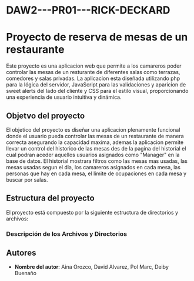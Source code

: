 # DAW2---PR01---RICK-DECKARD

# Proyecto de reserva de mesas de un restaurante

Este proyecto es una aplicacion web que permite a los camareros poder controlar las mesas de un resturante de diferentes salas como terrazas, comedores y salas privadas. La aplicacion esta diseñada utilizando php para la lógica del servidor, JavaScript para las validaciones y aparicion de sweet alerts del lado del cliente  y CSS para el estilo visual, proporcionando una experiencia de usuario intuitiva y dinámica.

## Objetvo del proyecto 

El objetico del proyecto es diseñar una aplicacion plenamente funcional donde el usuario pueda controlar las mesas de un restaurante de manera correcta asegurando la capacidad maxima, ademas la aplicacion permite llevar un control del historico de las mesas des de la pagina del historial el cual podran aceder aquellos usuarios asignados como "Manager" en la base de datos. 
El historial mostrara filtros como las mesas mas usadas, las mesas usadas segun el dia, los camareros asignados en cada mesa, las personas que hay en cada mesa, el limite de ocupaciones en cada mesa y buscar por salas.

## Estructura del proyecto
El proyecto está compuesto por la siguiente estructura de directorios y archivos:


### Descripción de los Archivos y Directorios



































## Autores

- **Nombre del autor**: Aina Orozco, David Alvarez, Pol Marc, Deiby Buenaño
